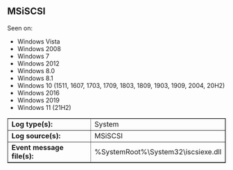 ## MSiSCSI

Seen on:
* Windows Vista
* Windows 2008
* Windows 7
* Windows 2012
* Windows 8.0
* Windows 8.1
* Windows 10 (1511, 1607, 1703, 1709, 1803, 1809, 1903, 1909, 2004, 20H2)
* Windows 2016
* Windows 2019
* Windows 11 (21H2)

<table border="1" class="docutils">
  <tbody>
    <tr>
      <td><b>Log type(s):</b></td>
      <td>System</td>
    </tr>
    <tr>
      <td><b>Log source(s):</b></td>
      <td>MSiSCSI</td>
    </tr>
    <tr>
      <td><b>Event message file(s):</b></td>
      <td>%SystemRoot%\System32\iscsiexe.dll</td>
    </tr>
  </tbody>
</table>

&nbsp;

